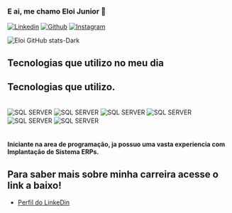 ### E ai, me chamo Eloi Junior 👋  
[![Linkedin](https://img.shields.io/badge/LinkedIn-0077B5?style=for-the-badge&logo=linkedin&logoColor=white)](https://www.linkedin.com/in/eloi-soares-89965214a/)
[![Github](https://img.shields.io/badge/GitHub-100000?style=for-the-badge&logo=github&logoColor=white)](https://github.com/Eloisjuniot)
[![Instagram](https://img.shields.io/badge/Instagram-E4405F?style=for-the-badge&logo=instagram&logoColor=white)](https://www.instagram.com/eloi.junior.s?igsh=Z3Bma3lmcGtjNWVt)

![Eloi GitHub stats-Dark](https://github-readme-stats.vercel.app/api?username=Eloisjuniot&show_icons=true&theme=highcontrast)

## Tecnologias que utilizo no meu dia

## Tecnologias que utilizo.
<div style="display: inline_block"><br/>
    <img align="center" alt= "SQL SERVER"
     src="https://img.shields.io/badge/Microsoft_SQL_Server-CC2927?style=for-the-badge&logo=microsoft-sql-server&logoColor=white"/ >
     <img align="center" alt= "SQL SERVER"
     src="https://img.shields.io/badge/Notion-000000?style=for-the-badge&logo=notion&logoColor=white"/ >
     <img align="center" alt= "SQL SERVER"
     src="https://img.shields.io/badge/Microsoft_Excel-217346?style=for-the-badge&logo=microsoft-excel&logoColor=white"/ >
     <img align="center" alt= "SQL SERVER"
     src="https://img.shields.io/badge/Visual_Studio-5C2D91?style=for-the-badge&logo=visual%20studio&logoColor=white"/ >
     <img align="center" alt= "SQL SERVER"
     src="https://img.shields.io/badge/JavaScript-F7DF1E?style=for-the-badge&logo=javascript&logoColor=black"/ >
     <img align="center" alt= "SQL SERVER"
     src="https://img.shields.io/badge/Node.js-43853D?style=for-the-badge&logo=node.js&logoColor=white"/ >   
</div><br/>

#### Iniciante na area de programação, ja possuo uma vasta experiencia com Implantação de Sistema ERPs.

## Para saber mais sobre minha carreira acesse o link a baixo!
- [Perfil do LinkeDin](https://www.linkedin.com/in/eloi-soares-89965214a/)



